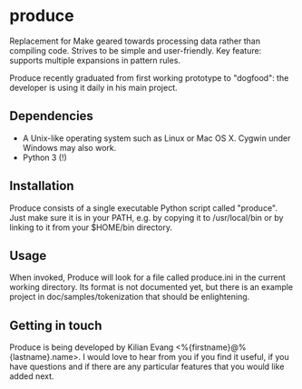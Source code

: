 produce
=======

Replacement for Make geared towards processing data rather than compiling
code. Strives to be simple and user-friendly. Key feature: supports multiple
expansions in pattern rules.

Produce recently graduated from first working prototype to "dogfood": the
developer is using it daily in his main project.

Dependencies
------------

* A Unix-like operating system such as Linux or Mac OS X. Cygwin under Windows
  may also work.
* Python 3 (!)

Installation
------------

Produce consists of a single executable Python script called "produce". Just
make sure it is in your PATH, e.g. by copying it to /usr/local/bin or by
linking to it from your $HOME/bin directory.

Usage
-----

When invoked, Produce will look for a file called produce.ini in the current
working directory. Its format is not documented yet, but there is an example
project in doc/samples/tokenization that should be enlightening.

Getting in touch
----------------

Produce is being developed by Kilian Evang <%{firstname}@%{lastname}.name>.
I would love to hear from you if you find it useful, if you have questions and
if there are any particular features that you would like added next.

